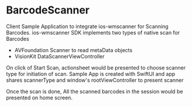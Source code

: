 # BarcodeScanner

Client Sample Application to integrate ios-wmscanner for Scanning Barcodes.
ios-wmscanner SDK implements two types of native scan for Barcodes
  - AVFoundation Scanner to read metaData objects
  - VisionKit DataScannerViewController

On click of Start Scan, actionsheet would be presented to choose scanner type for initiation of scan.
Sample App is created with SwiftUI and app shares scannerType and window's rootViewController to present scanner

Once the scan is done, All the scanned barcodes in the session would be presented on home screen.

